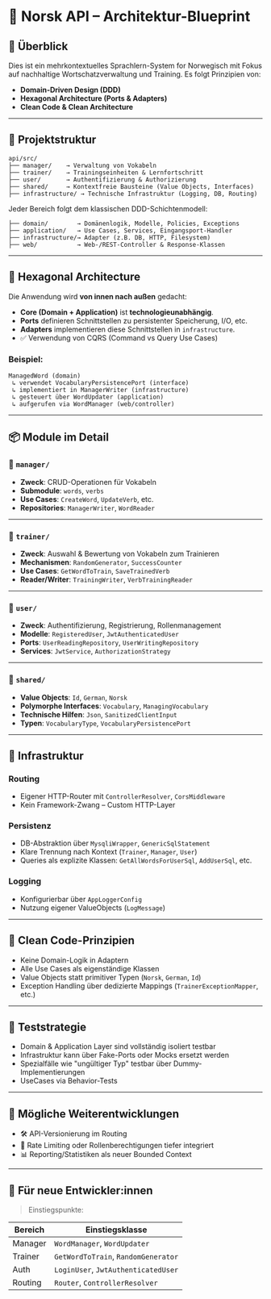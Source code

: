 # 📘 Norsk API – Architektur-Blueprint

## 🧭 Überblick

Dies ist ein mehrkontextuelles Sprachlern-System for Norwegisch mit Fokus auf nachhaltige Wortschatzverwaltung und Training. Es folgt Prinzipien von:

- **Domain-Driven Design (DDD)**
- **Hexagonal Architecture (Ports & Adapters)**
- **Clean Code & Clean Architecture**

---

## 📂 Projektstruktur

```plaintext
api/src/
├── manager/    → Verwaltung von Vokabeln
├── trainer/    → Trainingseinheiten & Lernfortschritt
├── user/       → Authentifizierung & Authorizierung
├── shared/     → Kontextfreie Bausteine (Value Objects, Interfaces)
├── infrastructure/ → Technische Infrastruktur (Logging, DB, Routing)
````

Jeder Bereich folgt dem klassischen DDD-Schichtenmodell:

```plaintext
├── domain/        → Domänenlogik, Modelle, Policies, Exceptions
├── application/   → Use Cases, Services, Eingangsport-Handler
├── infrastructure/→ Adapter (z.B. DB, HTTP, Filesystem)
├── web/           → Web-/REST-Controller & Response-Klassen
```

---

## 🔁 Hexagonal Architecture

Die Anwendung wird **von innen nach außen** gedacht:

* **Core (Domain + Application)** ist **technologieunabhängig**.
* **Ports** definieren Schnittstellen zu persistenter Speicherung, I/O, etc.
* **Adapters** implementieren diese Schnittstellen in `infrastructure`.
* ✅ Verwendung von CQRS (Command vs Query Use Cases)

### Beispiel:

```
ManagedWord (domain)
 ↳ verwendet VocabularyPersistencePort (interface)
 ↳ implementiert in ManagerWriter (infrastructure)
 ↳ gesteuert über WordUpdater (application)
 ↳ aufgerufen via WordManager (web/controller)
```

---

## 📦 Module im Detail

### 🧠 `manager/`

* **Zweck**: CRUD-Operationen für Vokabeln
* **Submodule**: `words`, `verbs`
* **Use Cases**: `CreateWord`, `UpdateVerb`, etc.
* **Repositories**: `ManagerWriter`, `WordReader`

---

### 🎯 `trainer/`

* **Zweck**: Auswahl & Bewertung von Vokabeln zum Trainieren
* **Mechanismen**: `RandomGenerator`, `SuccessCounter`
* **Use Cases**: `GetWordToTrain`, `SaveTrainedVerb`
* **Reader/Writer**: `TrainingWriter`, `VerbTrainingReader`

---

### 👤 `user/`

* **Zweck**: Authentifizierung, Registrierung, Rollenmanagement
* **Modelle**: `RegisteredUser`, `JwtAuthenticatedUser`
* **Ports**: `UserReadingRepository`, `UserWritingRepository`
* **Services**: `JwtService`, `AuthorizationStrategy`

---

### 🧩 `shared/`

* **Value Objects**: `Id`, `German`, `Norsk`
* **Polymorphe Interfaces**: `Vocabulary`, `ManagingVocabulary`
* **Technische Hilfen**: `Json`, `SanitizedClientInput`
* **Typen**: `VocabularyType`, `VocabularyPersistencePort`

---

## 🔌 Infrastruktur

### Routing

* Eigener HTTP-Router mit `ControllerResolver`, `CorsMiddleware`
* Kein Framework-Zwang – Custom HTTP-Layer

### Persistenz

* DB-Abstraktion über `MysqliWrapper`, `GenericSqlStatement`
* Klare Trennung nach Kontext (`Trainer`, `Manager`, `User`)
* Queries als explizite Klassen: `GetAllWordsForUserSql`, `AddUserSql`, etc.

### Logging

* Konfigurierbar über `AppLoggerConfig`
* Nutzung eigener ValueObjects (`LogMessage`)

---

## 📐 Clean Code-Prinzipien

* Keine Domain-Logik in Adaptern
* Alle Use Cases als eigenständige Klassen
* Value Objects statt primitiver Typen (`Norsk`, `German`, `Id`)
* Exception Handling über dedizierte Mappings (`TrainerExceptionMapper`, etc.)

---

## 🧪 Teststrategie

* Domain & Application Layer sind vollständig isoliert testbar
* Infrastruktur kann über Fake-Ports oder Mocks ersetzt werden
* Spezialfälle wie "ungültiger Typ" testbar über Dummy-Implementierungen
* UseCases via Behavior-Tests

---

## 🚧 Mögliche Weiterentwicklungen

* 🛠 API-Versionierung im Routing
* 🔐 Rate Limiting oder Rollenberechtigungen tiefer integriert
* 📊 Reporting/Statistiken als neuer Bounded Context

---

## 👥 Für neue Entwickler\:innen

> Einstiegspunkte:

| Bereich | Einstiegsklasse                     |
| ------- | ----------------------------------- |
| Manager | `WordManager`, `WordUpdater`        |
| Trainer | `GetWordToTrain`, `RandomGenerator` |
| Auth    | `LoginUser`, `JwtAuthenticatedUser` |
| Routing | `Router`, `ControllerResolver`      |

